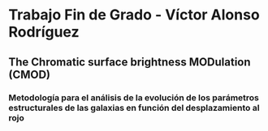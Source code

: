 # Trabajo Fin de Grado - Víctor Alonso Rodríguez
## The Chromatic surface brightness MODulation (CMOD)
### Metodología para el análisis de la evolución de los parámetros estructurales de las galaxias en función del desplazamiento al rojo
